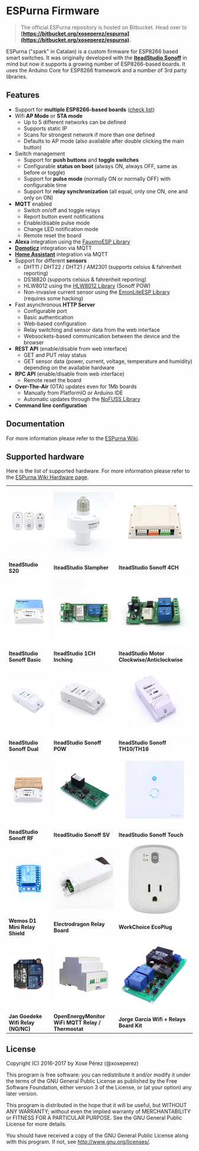 # ESPurna Firmware

> The official ESPurna repository is hosted on Bitbucket.
> Head over to **[https://bitbucket.org/xoseperez/espurna](https://bitbucket.org/xoseperez/espurna).**

ESPurna ("spark" in Catalan) is a custom firmware for ESP8266 based smart switches.
It was originally developed with the **[IteadStudio Sonoff](https://www.itead.cc/sonoff-wifi-wireless-switch.html)** in mind but now it supports a growing number of ESP8266-based boards.
It uses the Arduino Core for ESP8266 framework and a number of 3rd party libraries.

## Features

* Support for **multiple ESP8266-based boards** ([check list](https://bitbucket.org/xoseperez/espurna/wiki/Hardware))
* Wifi **AP Mode** or **STA mode**
    * Up to 5 different networks can be defined
    * Supports static IP
    * Scans for strongest network if more than one defined
    * Defaults to AP mode (also available after double clicking the main button)
* Switch management
    * Support for **push buttons** and **toggle switches**
    * Configurable **status on boot** (always ON, always OFF, same as before or toggle)
    * Support for **pulse mode** (normally ON or normally OFF) with configurable time
    * Support for **relay synchronization** (all equal, only one ON, one and only on ON)
* **MQTT** enabled
    * Switch on/off and toggle relays
    * Report button event notifications
    * Enable/disable pulse mode
    * Change LED notification mode
    * Remote reset the board
* **Alexa** integration using the [FauxmoESP Library](https://bitbucket.org/xoseperez/fauxmoesp)
* [**Domoticz**](https://domoticz.com/) integration via MQTT
* [**Home Assistant**](https://home-assistant.io/) integration via MQTT
* Support for different **sensors**
    * DHT11 / DHT22 / DHT21 / AM2301 (supports celsius & fahrenheit reporting)
    * DS18B20 (supports celsius & fahrenheit reporting)
    * HLW8012 using the [HLW8012 Library](https://bitbucket.org/xoseperez/hlw8012) (Sonoff POW)
    * Non-invasive current sensor using the [EmonLiteESP Library](https://bitbucket.org/xoseperez/emonliteesp) (requires some hacking)
* Fast asynchronous **HTTP Server**
    * Configurable port
    * Basic authentication
    * Web-based configuration
    * Relay switching and sensor data from the web interface
    * Websockets-based communication between the device and the browser
* **REST API** (enable/disable from web interface)
    * GET and PUT relay status
    * GET sensor data (power, current, voltage, temperature and humidity) depending on the available hardware
* **RPC API** (enable/disable from web interface)
    * Remote reset the board
* **Over-The-Air** (OTA) updates even for 1Mb boards
    * Manually from PlatformIO or Arduino IDE
    * Automatic updates through the [NoFUSS Library](https://bitbucket.org/xoseperez/nofuss)
* **Command line configuration**

## Documentation

For more information please refer to the [ESPurna Wiki](https://bitbucket.org/xoseperez/espurna/wiki/Home).

## Supported hardware

Here is the list of supported hardware. For more information please refer to the [ESPurna Wiki Hardware page](https://bitbucket.org/xoseperez/espurna/wiki/Hardware).

||||
|-|-|-|
|![IteadStudio S20](images/devices/s20.jpg)|![IteadStudio Slampher](images/devices/slampher.jpg)|![IteadStudio Sonoff 4CH](images/devices/sonoff-4ch.jpg)|
|**IteadStudio S20**|**IteadStudio Slampher**|**IteadStudio Sonoff 4CH**|
|![IteadStudio Sonoff Basic](images/devices/sonoff-basic.jpg)|![IteadStudio 1CH Inching](images/devices/1ch-inching.jpg)|![IteadStudio Motor Clockwise/Anticlockwise](images/devices/motor-switch.jpg)|
|**IteadStudio Sonoff Basic**|**IteadStudio 1CH Inching**|**IteadStudio Motor Clockwise/Anticlockwise**|
|![IteadStudio Sonoff Dual](images/devices/sonoff-dual.jpg)|![IteadStudio Sonoff POW](images/devices/sonoff-pow.jpg)|![IteadStudio Sonoff TH10/TH16](images/devices/sonoff-th10-th16.jpg)|
|**IteadStudio Sonoff Dual**|**IteadStudio Sonoff POW**|**IteadStudio Sonoff TH10/TH16**|
|![IteadStudio Sonoff RF](images/devices/sonoff-rf.jpg)|![IteadStudio Sonoff SV](images/devices/sonoff-sv.jpg)|![IteadStudio Sonoff Touch](images/devices/sonoff-touch.jpg)|
|**IteadStudio Sonoff RF**|**IteadStudio Sonoff SV**|**IteadStudio Sonoff Touch**|
|![Wemos D1 Mini Relay Shield](images/devices/d1mini.jpg)|![Electrodragon Relay Board](images/devices/electrodragon-relay-board.jpg)|![WorkChoice EcoPlug](images/devices/workchoice-ecoplug.jpg)|
|**Wemos D1 Mini Relay Shield**|**Electrodragon Relay Board**|**WorkChoice EcoPlug**|
|![Jan Goedeke Wifi Relay (NO/NC)](images/devices/jangoe-wifi-relay.png)|![OpenEnergyMonitor WiFi MQTT Relay / Thermostat](images/devices/mqtt-relay.jpg)|![Jorge García Wifi + Relays Board Kit](images/devices/jorgegarcia-wifi-relays-board-kit.jpg)|
|**Jan Goedeke Wifi Relay (NO/NC)**|**OpenEnergyMonitor WiFi MQTT Relay / Thermostat**|**Jorge García Wifi + Relays Board Kit**|

## License

Copyright (C) 2016-2017 by Xose Pérez (@xoseperez)

This program is free software: you can redistribute it and/or modify
it under the terms of the GNU General Public License as published by
the Free Software Foundation, either version 3 of the License, or
(at your option) any later version.

This program is distributed in the hope that it will be useful,
but WITHOUT ANY WARRANTY; without even the implied warranty of
MERCHANTABILITY or FITNESS FOR A PARTICULAR PURPOSE.  See the
GNU General Public License for more details.

You should have received a copy of the GNU General Public License
along with this program.  If not, see <http://www.gnu.org/licenses/>.
